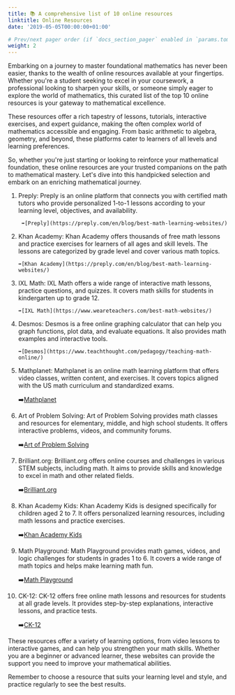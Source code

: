 ```yaml
---
title: 📚 A comprehensive list of 10 online resources
linktitle: Online Resources
date: '2019-05-05T00:00:00+01:00'

# Prev/next pager order (if `docs_section_pager` enabled in `params.toml`)
weight: 2
--- 
```


Embarking on a journey to master foundational mathematics has never been easier, thanks to the wealth of online resources available at your fingertips. Whether you're a student seeking to excel in your coursework, a professional looking to sharpen your skills, or someone simply eager to explore the world of mathematics, this curated list of the top 10 online resources is your gateway to mathematical excellence.

These resources offer a rich tapestry of lessons, tutorials, interactive exercises, and expert guidance, making the often complex world of mathematics accessible and engaging. From basic arithmetic to algebra, geometry, and beyond, these platforms cater to learners of all levels and learning preferences.

So, whether you're just starting or looking to reinforce your mathematical foundation, these online resources are your trusted companions on the path to mathematical mastery. Let's dive into this handpicked selection and embark on an enriching mathematical journey.

1. Preply: Preply is an online platform that connects you with certified math tutors who provide personalized 1-to-1 lessons according to your learning level, objectives, and availability.
  
        ➡️[Preply](https://preply.com/en/blog/best-math-learning-websites/)
   
3. Khan Academy: Khan Academy offers thousands of free math lessons and practice exercises for learners of all ages and skill levels. The lessons are categorized by grade level and cover various math topics.

       ➡️[Khan Academy](https://preply.com/en/blog/best-math-learning-websites/)
   
5. IXL Math: IXL Math offers a wide range of interactive math lessons, practice questions, and quizzes. It covers math skills for students in kindergarten up to grade 12.

       ➡️[IXL Math](https://www.weareteachers.com/best-math-websites/)
   
7. Desmos: Desmos is a free online graphing calculator that can help you graph functions, plot data, and evaluate equations. It also provides math examples and interactive tools.

       ➡️[Desmos](https://www.teachthought.com/pedagogy/teaching-math-online/)
   
9. Mathplanet: Mathplanet is an online math learning platform that offers video classes, written content, and exercises. It covers topics aligned with the US math curriculum and standardized exams.

      ➡️[Mathplanet](https://www.boredteachers.com/post/the-best-online-math-resources-for-all-grade-levels)
   
11. Art of Problem Solving: Art of Problem Solving provides math classes and resources for elementary, middle, and high school students. It offers interactive problems, videos, and community forums.

       ➡️[Art of Problem Solving](https://www.weareteachers.com/best-math-websites/)
    
13. Brilliant.org: Brilliant.org offers online courses and challenges in various STEM subjects, including math. It aims to provide skills and knowledge to excel in math and other related fields.

       ➡️[Brilliant.org](https://preply.com/en/blog/best-math-learning-websites/)
    
15. Khan Academy Kids: Khan Academy Kids is designed specifically for children aged 2 to 7. It offers personalized learning resources, including math lessons and practice exercises.

       ➡️[Khan Academy Kids](https://www.stemvillage.com/blog/top-ten-best-math-learning-resources)
    
17. Math Playground: Math Playground provides math games, videos, and logic challenges for students in grades 1 to 6. It covers a wide range of math topics and helps make learning math fun.

       ➡️[Math Playground](https://www.stemvillage.com/blog/top-ten-best-math-learning-resources)

18. CK-12: CK-12 offers free online math lessons and resources for students at all grade levels. It provides step-by-step explanations, interactive lessons, and practice tests.

      ➡️[CK-12](https://www.stemvillage.com/blog/top-ten-best-math-learning-resources)

These resources offer a variety of learning options, from video lessons to interactive games, and can help you strengthen your math skills. Whether you are a beginner or advanced learner, these websites can provide the support you need to improve your mathematical abilities.

Remember to choose a resource that suits your learning level and style, and practice regularly to see the best results.
